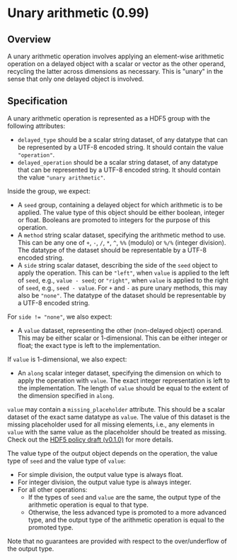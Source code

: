 

# Unary arithmetic (0.99)

## Overview

A unary arithmetic operation involves applying an element-wise arithmetic operation on a delayed object with a scalar or vector as the other operand,
recycling the latter across dimensions as necessary.
This is "unary" in the sense that only one delayed object is involved.

## Specification

A unary arithmetic operation is represented as a HDF5 group with the following attributes:

- `delayed_type` should be a scalar string dataset, of any datatype that can be represented by a UTF-8 encoded string.
  It should contain the value `"operation"`.
- `delayed_operation` should be a scalar string dataset, of any datatype that can be represented by a UTF-8 encoded string.
  It should contain the value `"unary arithmetic"`.

Inside the group, we expect:

- A `seed` group, containing a delayed object for which arithmetic is to be applied.
  The value type of this object should be either boolean, integer or float.
  Booleans are promoted to integers for the purpose of this operation.
- A `method` string scalar dataset, specifying the arithmetic method to use.
  This can be any one of `+`, `-`, `/`, `*`, `^`, `%%` (modulo) or `%/%` (integer division).
  The datatype of the dataset should be representable by a UTF-8 encoded string.
- A `side` string scalar dataset, describing the side of the `seed` object to apply the operation.
  This can be `"left"`, when `value` is applied to the left of `seed`, e.g., `value - seed`;
  or `"right"`, when `value` is applied to the right of `seed`, e.g., `seed - value`.
  For `+` and `-` as pure unary methods, this may also be `"none"`.
  The datatype of the dataset should be representable by a UTF-8 encoded string.

For `side != "none"`, we also expect:

- A `value` dataset, representing the other (non-delayed object) operand.
  This may be either scalar or 1-dimensional.
  This can be either integer or float; the exact type is left to the implementation.

If `value` is 1-dimensional, we also expect:

- An `along` scalar integer dataset, specifying the dimension on which to apply the operation with `value`.
  The exact integer representation is left to the implementation.
  The length of `value` should be equal to the extent of the dimension specified in `along`.

`value` may contain a `missing_placeholder` attribute.
This should be a scalar dataset of the exact same datatype as `value`.
The value of this dataset is the missing placeholder used for all missing elements,
i.e., any elements in `value` with the same value as the placeholder should be treated as missing.
Check out the [HDF5 policy draft (v0.1.0)](https://github.com/ArtifactDB/Bioc-HDF5-policy/tree/v0.1.0) for more details.

The value type of the output object depends on the operation, the value type of `seed` and the value type of `value`:

- For simple division, the output value type is always float.
- For integer division, the output value type is always integer.
- For all other operations:
  - If the types of `seed` and `value` are the same, the output type of the arithmetic operation is equal to that type.
  - Otherwise, the less advanced type is promoted to a more advanced type, and the output type of the arithmetic operation is equal to the promoted type.

Note that no guarantees are provided with respect to the over/underflow of the output type.
